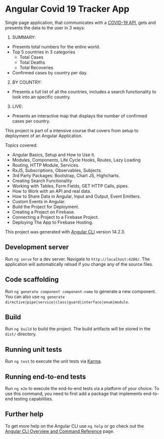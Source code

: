 # Angular Covid 19 Tracker App

Single page application, that communicates with a [COVID-19 API](https://documenter.getpostman.com/view/10808728/SzS8rjbc), gets and presents the data to the user in 3 ways:
1. SUMMARY:
- Presents total numbers for the entire world.
- Top 5 countries in 3 categories
    - Total Cases
    - Total Deaths
    - Total Recoveries
- Confirmed cases by country per day.

2. BY COUNTRY:
- Presents a full list of all the countries, includes a search functionality to look into an specific country.

3. LIVE:
- Presents an interactive map that displays the number of confirmed cases per country.

This project is part of a intensive course that covers from setup to deployment of an Angular Application.

Topics covered:
- Angular Basics, Setup and How to Use it.
- Modules, Components, Life Cycle Hooks, Routes, Lazy Loading
- Routing, HTTP Module, Services.
- RxJS, Subscriptions, Observables, Subjects.
- 3rd Party Packages: Bootstrap, Chart JS, Highcharts.
- Creating Search Functionality
- Working with Tables, Form Fields, GET HTTP Calls, pipes.
- How to Work with an API and real data.
- How to Share Data in Angular, Input and Output, Event Emitters.
- Custom Events in Angular.
- Build the Project for Deployment.
- Creating a Project on Firebase.
- Connecting a Project to a Firebase Project.
- Deploying The App to Firebase Hosting.


This project was generated with [Angular CLI](https://github.com/angular/angular-cli) version 14.2.3.



## Development server

Run `ng serve` for a dev server. Navigate to `http://localhost:4200/`. The application will automatically reload if you change any of the source files.

## Code scaffolding

Run `ng generate component component-name` to generate a new component. You can also use `ng generate directive|pipe|service|class|guard|interface|enum|module`.

## Build

Run `ng build` to build the project. The build artifacts will be stored in the `dist/` directory.

## Running unit tests

Run `ng test` to execute the unit tests via [Karma](https://karma-runner.github.io).

## Running end-to-end tests

Run `ng e2e` to execute the end-to-end tests via a platform of your choice. To use this command, you need to first add a package that implements end-to-end testing capabilities.

## Further help

To get more help on the Angular CLI use `ng help` or go check out the [Angular CLI Overview and Command Reference](https://angular.io/cli) page.
